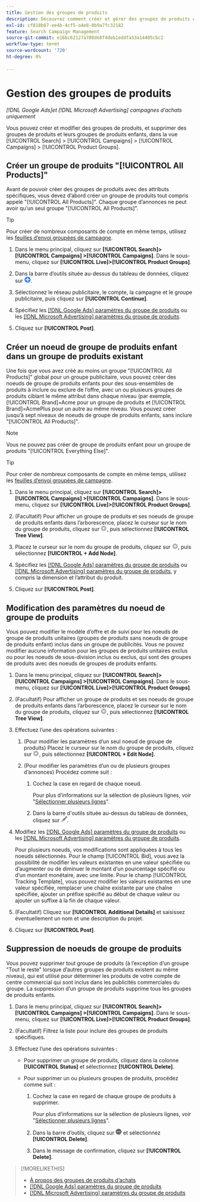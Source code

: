 ```yaml
---
title: Gestion des groupes de produits
description: Découvrez comment créer et gérer des groupes de produits dans les campagnes d’achat.
exl-id: cf818b87-ee4b-4cf5-a4e8-0b9a7fc32182
feature: Search Campaign Management
source-git-commit: e16bc62127a708de8f4deb1eddfa53a14405cbc2
workflow-type: tm+mt
source-wordcount: '720'
ht-degree: 0%

---
```


# Gestion des groupes de produits

*[!DNL Google Ads]et [!DNL Microsoft Advertising] campagnes d’achats uniquement*

Vous pouvez créer et modifier des groupes de produits, et supprimer des groupes de produits et leurs groupes de produits enfants, dans la vue [!UICONTROL Search] > [!UICONTROL Campaigns] > [!UICONTROL Campaigns] > [!UICONTROL Product Groups].

## Créer un groupe de produits &quot;[!UICONTROL All Products]&quot;

Avant de pouvoir créer des groupes de produits avec des attributs spécifiques, vous devez d’abord créer un groupe de produits tout compris appelé &quot;[!UICONTROL All Products]&quot;. Chaque groupe d’annonces ne peut avoir qu’un seul groupe &quot;[!UICONTROL All Products]&quot;.

>[!TIP]
>
>Pour créer de nombreux composants de compte en même temps, utilisez les [feuilles d’envoi groupées de campagne](/help/search-social-commerce/campaign-management/bulksheets/bulksheet-about.md).

1. Dans le menu principal, cliquez sur **[!UICONTROL Search]> [!UICONTROL Campaigns] >[!UICONTROL Campaigns]**. Dans le sous-menu, cliquez sur **[!UICONTROL Live]>[!UICONTROL Product Groups]**.

1. Dans la barre d’outils située au-dessus du tableau de données, cliquez sur ![Créer](/help/search-social-commerce/assets/add.png "Créer").

1. Sélectionnez le réseau publicitaire, le compte, la campagne et le groupe publicitaire, puis cliquez sur **[!UICONTROL Continue]**.

1. Spécifiez les [[!DNL Google Ads] paramètres du groupe de produits](product-group-settings-google.md) ou les [[!DNL Microsoft Advertising]  paramètres du groupe de produits](product-group-settings-microsoft.md).

1. Cliquez sur **[!UICONTROL Post]**.

## Créer un noeud de groupe de produits enfant dans un groupe de produits existant

Une fois que vous avez créé au moins un groupe &quot;[!UICONTROL All Products]&quot; global pour un groupe publicitaire, vous pouvez créer des noeuds de groupe de produits enfants pour des sous-ensembles de produits à inclure ou exclure de l’offre, avec un ou plusieurs groupes de produits ciblant le même attribut dans chaque niveau (par exemple, [!UICONTROL Brand]=Acme pour un groupe de produits et [!UICONTROL Brand]=AcmePlus pour un autre au même niveau. Vous pouvez créer jusqu’à sept niveaux de noeuds de groupe de produits enfants, sans inclure &quot;[!UICONTROL All Products]&quot;.

>[!NOTE]
>
>Vous ne pouvez pas créer de groupe de produits enfant pour un groupe de produits &quot;[!UICONTROL Everything Else]&quot;.

>[!TIP]
>
>Pour créer de nombreux composants de compte en même temps, utilisez les [feuilles d’envoi groupées de campagne](/help/search-social-commerce/campaign-management/bulksheets/bulksheet-about.md).

1. Dans le menu principal, cliquez sur **[!UICONTROL Search]> [!UICONTROL Campaigns] >[!UICONTROL Campaigns]**. Dans le sous-menu, cliquez sur **[!UICONTROL Live]>[!UICONTROL Product Groups]**.

1. (Facultatif) Pour afficher un groupe de produits et ses noeuds de groupe de produits enfants dans l’arborescence, placez le curseur sur le nom du groupe de produits, cliquez sur ![Icône de menu](/help/search-social-commerce/assets/arrow-dropdown-menu.png "Icône de menu"), puis sélectionnez **[!UICONTROL Tree View]**.

1. Placez le curseur sur le nom du groupe de produits, cliquez sur ![Menu déroulant de la flèche](/help/search-social-commerce/assets/arrow-dropdown-menu.png "Menu déroulant de la flèche"), puis sélectionnez **[!UICONTROL + Add Node]**.

1. Spécifiez les [[!DNL Google Ads] paramètres du groupe de produits](product-group-settings-google.md) ou [[!DNL Microsoft Advertising]  paramètres du groupe de produits](product-group-settings-microsoft.md), y compris la dimension et l’attribut du produit.

1. Cliquez sur **[!UICONTROL Post]**.

## Modification des paramètres du noeud de groupe de produits

Vous pouvez modifier le modèle d’offre et de suivi pour les noeuds de groupe de produits unitaires (groupes de produits sans noeuds de groupe de produits enfant) inclus dans un groupe de publicités. Vous ne pouvez modifier aucune information pour les groupes de produits unitaires exclus ou pour les noeuds de sous-division inclus ou exclus, qui sont des groupes de produits avec des noeuds de groupes de produits enfants.

1. Dans le menu principal, cliquez sur **[!UICONTROL Search]> [!UICONTROL Campaigns] >[!UICONTROL Campaigns]**. Dans le sous-menu, cliquez sur **[!UICONTROL Live]>[!UICONTROL Product Groups]**.

1. (Facultatif) Pour afficher un groupe de produits et ses noeuds de groupe de produits enfants dans l’arborescence, placez le curseur sur le nom du groupe de produits, cliquez sur ![Icône de menu](/help/search-social-commerce/assets/arrow-dropdown-menu.png "Icône de menu"), puis sélectionnez **[!UICONTROL Tree View]**.

1. Effectuez l’une des opérations suivantes :

   1. (Pour modifier les paramètres d’un seul noeud de groupe de produits) Placez le curseur sur le nom du groupe de produits, cliquez sur ![Icône Menu](/help/search-social-commerce/assets/arrow-dropdown-menu.png "Icône Menu"), puis sélectionnez **[!UICONTROL + Edit Node]**.

   1. (Pour modifier les paramètres d’un ou de plusieurs groupes d’annonces) Procédez comme suit :

      1. Cochez la case en regard de chaque noeud.

         Pour plus d’informations sur la sélection de plusieurs lignes, voir &quot;[Sélectionner plusieurs lignes](/help/search-social-commerce/common-tasks/navigation-editing-selection/multiple-rows-select.md)&quot;.

      1. Dans la barre d&#39;outils située au-dessus du tableau de données, cliquez sur ![Modifier](/help/search-social-commerce/assets/edit.png "Modifier").

1. Modifiez les [[!DNL Google Ads] paramètres du groupe de produits](product-group-settings-google.md) ou les [[!DNL Microsoft Advertising]  paramètres du groupe de produits](product-group-settings-microsoft.md).

   Pour plusieurs noeuds, vos modifications sont appliquées à tous les noeuds sélectionnés. Pour le champ [!UICONTROL Bid], vous avez la possibilité de modifier les valeurs existantes en une valeur spécifiée ou d’augmenter ou de diminuer le montant d’un pourcentage spécifié ou d’un montant monétaire, avec une limite. Pour le champ [!UICONTROL Tracking Template], vous pouvez modifier les valeurs existantes en une valeur spécifiée, remplacer une chaîne existante par une chaîne spécifiée, ajouter un préfixe spécifié au début de chaque valeur ou ajouter un suffixe à la fin de chaque valeur.

1. (Facultatif) Cliquez sur **[!UICONTROL Additional Details]** et saisissez éventuellement un nom et une description du projet.

1. Cliquez sur **[!UICONTROL Post]**.

## Suppression de noeuds de groupe de produits

Vous pouvez supprimer tout groupe de produits (à l’exception d’un groupe &quot;Tout le reste&quot; lorsque d’autres groupes de produits existent au même niveau), qui est utilisé pour déterminer les produits de votre compte de centre commercial qui sont inclus dans les publicités commerciales du groupe. La suppression d’un groupe de produits supprime tous les groupes de produits enfants.

1. Dans le menu principal, cliquez sur **[!UICONTROL Search]> [!UICONTROL Campaigns] >[!UICONTROL Campaigns]**. Dans le sous-menu, cliquez sur **[!UICONTROL Live]>[!UICONTROL Product Groups]**.

1. (Facultatif) Filtrez la liste pour inclure des groupes de produits spécifiques.

1. Effectuez l’une des opérations suivantes :

   * Pour supprimer un groupe de produits, cliquez dans la colonne **[!UICONTROL Status]** et sélectionnez **[!UICONTROL Delete]**.

   * Pour supprimer un ou plusieurs groupes de produits, procédez comme suit :

      1. Cochez la case en regard de chaque groupe de produits à supprimer.

         Pour plus d’informations sur la sélection de plusieurs lignes, voir &quot;[Sélectionner plusieurs lignes](/help/search-social-commerce/common-tasks/navigation-editing-selection/multiple-rows-select.md)&quot;.

      1. Dans la barre d’outils, cliquez sur ![Plus](/help/search-social-commerce/assets/more.png "Plus") et sélectionnez **[!UICONTROL Delete]**.

      1. Dans le message de confirmation, cliquez sur **[!UICONTROL Delete]**.

>[!MORELIKETHIS]
>
>* [À propos des groupes de produits d’achats](product-group-about.md)
>* [[!DNL Google Ads] paramètres du groupe de produits](product-group-settings-google.md)
>* [[!DNL Microsoft Advertising] paramètres du groupe de produits](product-group-settings-microsoft.md)
